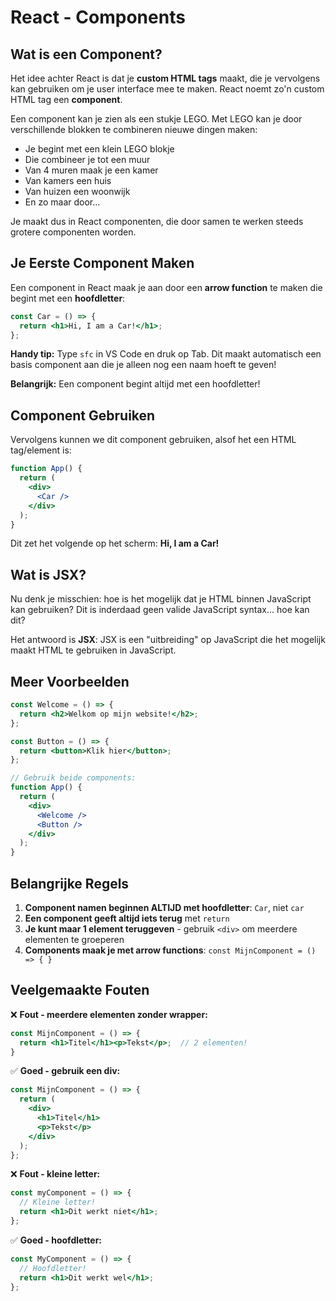 # React - Components

## Wat is een Component?

Het idee achter React is dat je **custom HTML tags** maakt, die je vervolgens kan gebruiken om je user interface mee te maken. React noemt zo'n custom HTML tag een **component**.

Een component kan je zien als een stukje LEGO. Met LEGO kan je door verschillende blokken te combineren nieuwe dingen maken:

- Je begint met een klein LEGO blokje
- Die combineer je tot een muur
- Van 4 muren maak je een kamer
- Van kamers een huis
- Van huizen een woonwijk
- En zo maar door...

Je maakt dus in React componenten, die door samen te werken steeds grotere componenten worden.

## Je Eerste Component Maken

Een component in React maak je aan door een **arrow function** te maken die begint met een **hoofdletter**:

```jsx
const Car = () => {
  return <h1>Hi, I am a Car!</h1>;
};
```

**Handy tip:** Type `sfc` in VS Code en druk op Tab. Dit maakt automatisch een basis component aan die je alleen nog een naam hoeft te geven!

**Belangrijk:** Een component begint altijd met een hoofdletter!

## Component Gebruiken

Vervolgens kunnen we dit component gebruiken, alsof het een HTML tag/element is:

```jsx
function App() {
  return (
    <div>
      <Car />
    </div>
  );
}
```

Dit zet het volgende op het scherm:
**Hi, I am a Car!**

## Wat is JSX?

Nu denk je misschien: hoe is het mogelijk dat je HTML binnen JavaScript kan gebruiken? Dit is inderdaad geen valide JavaScript syntax... hoe kan dit?

Het antwoord is **JSX**: JSX is een "uitbreiding" op JavaScript die het mogelijk maakt HTML te gebruiken in JavaScript.

## Meer Voorbeelden

```jsx
const Welcome = () => {
  return <h2>Welkom op mijn website!</h2>;
};

const Button = () => {
  return <button>Klik hier</button>;
};

// Gebruik beide components:
function App() {
  return (
    <div>
      <Welcome />
      <Button />
    </div>
  );
}
```

## Belangrijke Regels

1. **Component namen beginnen ALTIJD met hoofdletter**: `Car`, niet `car`
2. **Een component geeft altijd iets terug** met `return`
3. **Je kunt maar 1 element teruggeven** - gebruik `<div>` om meerdere elementen te groeperen
4. **Components maak je met arrow functions**: `const MijnComponent = () => { }`

## Veelgemaakte Fouten

❌ **Fout - meerdere elementen zonder wrapper:**

```jsx
const MijnComponent = () => {
  return <h1>Titel</h1><p>Tekst</p>;  // 2 elementen!
}
```

✅ **Goed - gebruik een div:**

```jsx
const MijnComponent = () => {
  return (
    <div>
      <h1>Titel</h1>
      <p>Tekst</p>
    </div>
  );
};
```

❌ **Fout - kleine letter:**

```jsx
const myComponent = () => {
  // Kleine letter!
  return <h1>Dit werkt niet</h1>;
};
```

✅ **Goed - hoofdletter:**

```jsx
const MyComponent = () => {
  // Hoofdletter!
  return <h1>Dit werkt wel</h1>;
};
```

